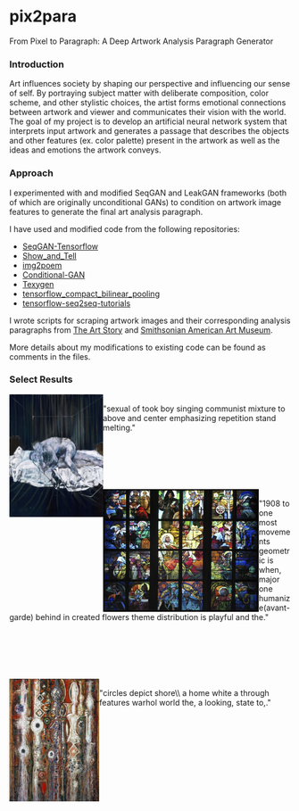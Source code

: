 # pix2para
From Pixel to Paragraph: A Deep Artwork Analysis Paragraph Generator

### Introduction
Art influences society by shaping our perspective and influencing our sense of self. By portraying subject matter with deliberate composition, color scheme, and other stylistic choices, the artist forms emotional connections between artwork and viewer and communicates their vision with the world. The goal of my project is to develop an artificial neural network system that interprets input artwork and generates a passage that describes the objects and other features (ex. color palette) present in the artwork as well as the ideas and emotions the artwork conveys.

### Approach
I experimented with and modified SeqGAN and LeakGAN frameworks (both of which are originally unconditional GANs) to condition on artwork image features to generate the final art analysis paragraph. 

I have used and modified code from the following repositories: 
* [SeqGAN-Tensorflow](https://github.com/ChenChengKuan/SeqGAN_tensorflow)
* [Show_and_Tell](https://github.com/nikhilmaram/Show_and_Tell)
* [img2poem](https://github.com/bei21/img2poem)
* [Conditional-GAN](https://github.com/zhangqianhui/Conditional-GAN)
* [Texygen](https://github.com/geek-ai/Texygen)
* [tensorflow_compact_bilinear_pooling](https://github.com/ronghanghu/tensorflow_compact_bilinear_pooling)
* [tensorflow-seq2seq-tutorials](https://github.com/ematvey/tensorflow-seq2seq-tutorials)

I wrote scripts for scraping artwork images and their corresponding analysis paragraphs from [The Art Story](https://www.theartstory.org/) and [Smithsonian American Art Museum](https://americanart.si.edu/). 

More details about my modifications to existing code can be found as comments in the files.  

### Select Results 
<img src="https://github.com/audreycui/pix2para/blob/master/images/art_desc785.jpg" height="220px" align="left">
<br/>"sexual of took boy singing communist mixture to above and center emphasizing repetition stand melting."
<br/><br/><br/><br/><br/><br/><br/>
<img src="https://github.com/audreycui/pix2para/blob/master/images/art_desc105.jpg" height="220px" align="left">
<br/>"1908 to one most movements geometric is when, major one humanize(avant-garde) behind in created flowers theme distribution is playful and the."
<br/><br/><br/><br/><br/><br/><br/>
<img src="https://github.com/audreycui/pix2para/blob/master/images/art_desc2455.jpg" height="220px" align="left">
<br/>"circles depict shore\\ a home white a through features warhol world the, a looking, state to,."

